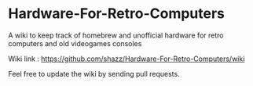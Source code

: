 # Hardware-For-Retro-Computers
A wiki to keep track of homebrew and unofficial hardware for retro computers and old videogames consoles

Wiki link : https://github.com/shazz/Hardware-For-Retro-Computers/wiki

Feel free to update the wiki by sending pull requests.

